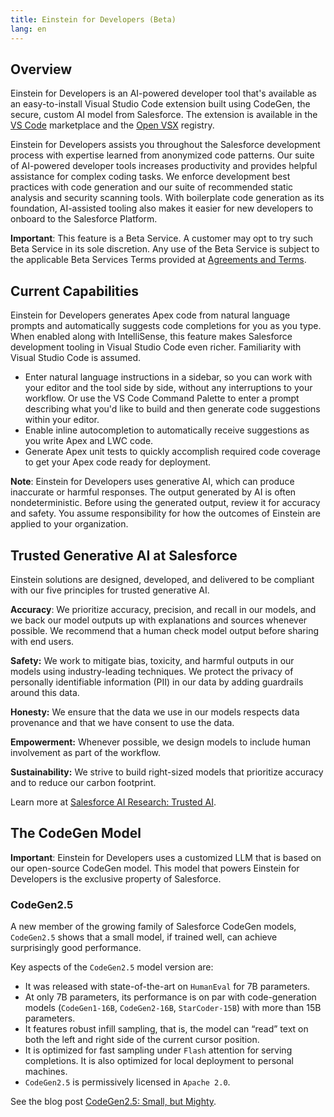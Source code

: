 ```yaml
---
title: Einstein for Developers (Beta)
lang: en
---
```


## Overview

Einstein for Developers is an AI-powered developer tool that's available as an easy-to-install Visual Studio Code extension built using CodeGen, the secure, custom AI model from Salesforce. The extension is available in the [VS Code](https://marketplace.visualstudio.com/vscode) marketplace and the [Open VSX](https://open-vsx.org/) registry.

Einstein for Developers assists you throughout the Salesforce development process with expertise learned from anonymized code patterns. Our suite of AI-powered developer tools increases productivity and provides helpful assistance for complex coding tasks. We enforce development best practices with code generation and our suite of recommended static analysis and security scanning tools. With boilerplate code generation as its foundation, AI-assisted tooling also makes it easier for new developers to onboard to the Salesforce Platform.

**Important**: This feature is a Beta Service. A customer may opt to try such Beta Service in its sole discretion. Any use of the Beta Service is subject to the applicable Beta Services Terms provided at [Agreements and Terms](https://www.salesforce.com/company/legal/agreements/).

## Current Capabilities

Einstein for Developers generates Apex code from natural language prompts and automatically suggests code completions for you as you type. When enabled along with IntelliSense, this feature makes Salesforce development tooling in Visual Studio Code even richer. Familiarity with Visual Studio Code is assumed.

* Enter natural language instructions in a sidebar, so you can work with your editor and the tool side by side, without any interruptions to your workflow. Or use the VS Code Command Palette to enter a prompt describing what you'd like to build and then generate code suggestions within your editor.
* Enable inline autocompletion to automatically receive suggestions as you write Apex and LWC code.
* Generate Apex unit tests to quickly accomplish required code coverage to get your Apex code ready for deployment. 

**Note**: Einstein for Developers uses generative AI, which can produce inaccurate or harmful responses. The output generated by AI is often nondeterministic. Before using the generated output, review it for accuracy and safety. You assume responsibility for how the outcomes of Einstein are applied to your organization.

## Trusted Generative AI at Salesforce

Einstein solutions are designed, developed, and delivered to be compliant with our five principles for trusted generative AI.

**Accuracy**: We prioritize accuracy, precision, and recall in our models, and we back our model outputs up with explanations and sources whenever possible. We recommend that a human check model output before sharing with end users.

**Safety:** We work to mitigate bias, toxicity, and harmful outputs in our models using industry-leading techniques. We protect the privacy of personally identifiable information (PII) in our data by adding guardrails around this data.

**Honesty:** We ensure that the data we use in our models respects data provenance and that we have consent to use the data.

**Empowerment:** Whenever possible, we design models to include human involvement as part of the workflow.

**Sustainability:** We strive to build right-sized models that prioritize accuracy and to reduce our carbon footprint.

Learn more at [Salesforce AI Research: Trusted AI](https://www.salesforceairesearch.com/trusted-ai).

## The CodeGen Model

**Important**: Einstein for Developers uses a customized LLM that is based on our open-source CodeGen model. This model that powers Einstein for Developers is the exclusive property of Salesforce.

### CodeGen2.5

A new member of the growing family of Salesforce CodeGen models, `CodeGen2.5` shows that a small model, if trained well, can achieve surprisingly good performance.

Key aspects of the `CodeGen2.5` model version are:

- It was released with state-of-the-art on `HumanEval` for 7B parameters.
- At only 7B parameters, its performance is on par with code-generation models (`CodeGen1-16B`, `CodeGen2-16B`, `StarCoder-15B`) with more than 15B parameters.
- It features robust infill sampling, that is, the model can “read” text on both the left and right side of the current cursor position.
- It is optimized for fast sampling under `Flash` attention for serving completions. It is also optimized for local deployment to personal machines.
- `CodeGen2.5` is permissively licensed in `Apache 2.0`.

See the blog post [CodeGen2.5: Small, but Mighty](https://blog.salesforceairesearch.com/codegen25/).
